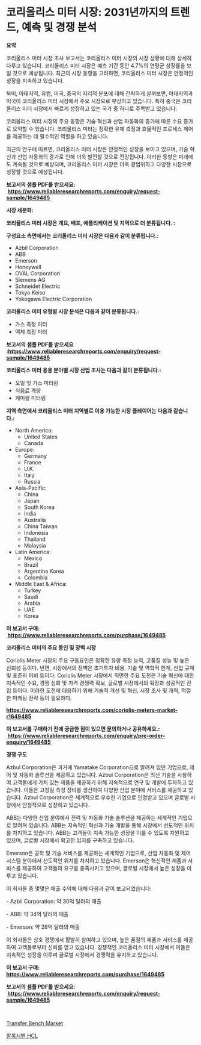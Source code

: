 <p><h1>코리올리스 미터 시장: 2031년까지의 트렌드, 예측 및 경쟁 분석</h1></p><p><strong>요약</strong></p>
<p><p>코리올리스 미터 시장 조사 보고서는 코리올리스 미터 시장의 시장 상황에 대해 상세히 다루고 있습니다. 코리올리스 미터 시장은 예측 기간 동안 4.7%의 연평균 성장률을 보일 것으로 예상됩니다. 최근의 시장 동향을 고려하면, 코리올리스 미터 시장은 안정적인 성장을 지속하고 있습니다.</p><p>북미, 아태지역, 유럽, 미국, 중국의 지리적 분포에 대해 간략하게 살펴보면, 아태지역과 미국이 코리올리스 미터 시장에서 주요 시장으로 부상하고 있습니다. 특히 중국은 코리올리스 미터 시장에서 빠르게 성장하고 있는 국가 중 하나로 주목받고 있습니다.</p><p>코리올리스 미터 시장의 주요 동향은 기술 혁신과 산업 자동화의 증가에 따른 수요 증가로 요약할 수 있습니다. 코리올리스 미터는 정확한 유체 측정과 효율적인 프로세스 제어를 제공하는 데 필수적인 역할을 하고 있습니다.</p><p>최근의 연구에 따르면, 코리올리스 미터 시장은 안정적인 성장을 보이고 있으며, 기술 혁신과 산업 자동화의 증가로 인해 더욱 발전할 것으로 전망됩니다. 이러한 동향은 미래에도 계속될 것으로 예상되며, 코리올리스 미터 시장은 더욱 광범위하고 다양한 시장으로 성장할 것으로 예상됩니다.</p></p>
<p><strong>보고서의 샘플 PDF를 받으세요: &nbsp;<a href="https://www.reliableresearchreports.com/enquiry/request-sample/1649485">https://www.reliableresearchreports.com/enquiry/request-sample/1649485</a></strong></p>
<p><strong>시장 세분화:</strong></p>
<p><strong> 코리올리스 미터 시장은 개요, 배포, 애플리케이션 및 지역으로 더 분류됩니다. :</strong></p>
<p><strong>구성요소 측면에서는 코리올리스 미터 시장은 다음과 같이 분류됩니다.:</strong></p>
<p><ul><li>Azbil Corporation</li><li>ABB</li><li>Emerson</li><li>Honeywell</li><li>OVAL Corporation</li><li>Siemens AG</li><li>Schneidet Electric</li><li>Tokyo Keiso</li><li>Yokogawa Electric Corporation</li></ul></p>
<p><strong> 코리올리스 미터 유형별 시장 분석은 다음과 같이 분류됩니다.:</strong></p>
<p><ul><li>가스 측정 미터</li><li>액체 측정 미터</li></ul></p>
<p><strong>보고서의 샘플 PDF를 받으세요 :<a href="https://www.reliableresearchreports.com/enquiry/request-sample/1649485">https://www.reliableresearchreports.com/enquiry/request-sample/1649485</a></strong></p>
<p><strong> 코리올리스 미터 응용 분야별 시장 산업 조사는 다음과 같이 분류됩니다.:</strong></p>
<p><ul><li>오일 및 가스 미터링</li><li>식음료 계량</li><li>케미컬 미터링</li></ul></p>
<p><strong>지역 측면에서 코리올리스 미터 지역별로 이용 가능한 시장 플레이어는 다음과 같습니다.:</strong></p>
<p><ul>
    <li>
        North America:
        <ul>
            <li>United States</li>
            <li>Canada</li>
        </ul>
    </li>
    <li>
        Europe:
        <ul>
            <li>Germany</li>
            <li>France</li>
            <li>U.K.</li>
            <li>Italy</li>
            <li>Russia</li>
        </ul>
    </li>
    <li>
        Asia-Pacific:
        <ul>
            <li>China</li>
            <li>Japan</li>
            <li>South Korea</li>
            <li>India</li>
            <li>Australia</li>
            <li>China Taiwan</li>
            <li>Indonesia</li>
            <li>Thailand</li>
            <li>Malaysia</li>
        </ul>
    </li>
    <li>
        Latin America:
        <ul>
            <li>Mexico</li>
            <li>Brazil</li>
            <li>Argentina Korea</li>
            <li>Colombia</li>
        </ul>
    </li>
    <li>
        Middle East & Africa:
        <ul>
            <li>Turkey</li>
            <li>Saudi</li>
            <li>Arabia</li>
            <li>UAE</li>
            <li>Korea</li>
        </ul>
    </li>
    </ul></p>
<p><strong>이 보고서 구매: &nbsp;<a href="https://www.reliableresearchreports.com/purchase/1649485">https://www.reliableresearchreports.com/purchase/1649485</a></strong></p>
<p><strong>코리올리스 미터의 주요 동인 및 장벽 시장</strong></p>
<p><p>Coriolis Meter 시장의 주요 구동요인은 정확한 유량 측정 능력, 고품질 성능 및 높은 신뢰성 등이다. 반면, 시장에서의 장벽은 초기투자 비용, 기술 및 역학적 한계, 산업 규제 및 표준의 미비 등이다. Coriolis Meter 시장에서 직면한 주요 도전은 기술 혁신에 대한 지속적인 수요, 경쟁 심화 및 가격 경쟁력 확보, 글로벌 시장에서의 확장과 성공적인 진입 등이다. 이러한 도전에 대응하기 위해 기술적 개선 및 혁신, 시장 조사 및 개척, 적절한 마케팅 전략 등이 필요하다.</p></p>
<p><strong><a href="https://www.reliableresearchreports.com/coriolis-meters-market-r1649485">https://www.reliableresearchreports.com/coriolis-meters-market-r1649485</a></strong></p>
<p><strong>이 보고서를 구매하기 전에 궁금한 점이 있으면 문의하거나 공유하세요.: &nbsp;<a href="https://www.reliableresearchreports.com/enquiry/pre-order-enquiry/1649485">https://www.reliableresearchreports.com/enquiry/pre-order-enquiry/1649485</a></strong></p>
<p><strong>경쟁 구도</strong></p>
<p><p>Azbul Corporation은 과거에 Yamatake Corporation으로 알려져 있던 기업으로, 제어 및 자동화 솔루션을 제공하고 있습니다. Azbul Corporation은 최신 기술을 사용하여 고객들에게 가치 있는 제품을 제공하기 위해 지속적으로 연구 및 개발에 투자하고 있습니다. 이들은 고정밀 측정 장비를 생산하여 다양한 산업 분야에 서비스를 제공하고 있습니다. Azbul Corporation은 세계적으로 우수한 기업으로 인정받고 있으며 글로벌 시장에서 안정적으로 성장하고 있습니다.</p><p>ABB는 다양한 산업 분야에서 전력 및 자동화 기술 솔루션을 제공하는 세계적인 기업으로 알려져 있습니다. ABB는 지속적인 혁신과 기술 개발을 통해 시장에서 선도적인 위치를 차지하고 있습니다. ABB는 고객들이 지속 가능한 성장을 이룰 수 있도록 지원하고 있으며, 글로벌 시장에서 확고한 입지를 구축하고 있습니다.</p><p>Emerson은 공학 및 기술 서비스를 제공하는 세계적인 기업으로, 산업 자동화 및 제어 시스템 분야에서 선도적인 위치를 차지하고 있습니다. Emerson은 혁신적인 제품과 서비스를 제공하여 고객들의 요구를 충족시키고 있으며, 글로벌 시장에서 높은 성장을 이루고 있습니다.</p><p>이 회사들 중 몇몇은 매출 수익에 대해 다음과 같이 보고되었습니다:</p><p>- Azbil Corporation: 약 30억 달러의 매출</p><p>- ABB: 약 34억 달러의 매출</p><p>- Emerson: 약 28억 달러의 매출</p><p>이 회사들은 상호 경쟁에서 활발히 참여하고 있으며, 높은 품질의 제품과 서비스를 제공하여 고객들로부터 신뢰를 얻고 있습니다. 경쟁적인 코리올리스 미터 시장에서 이들은 지속적인 성장을 이루며 글로벌 시장에서 경쟁력을 유지하고 있습니다.</p></p>
<p><strong>이 보고서 구매: &nbsp; <a href="https://www.reliableresearchreports.com/purchase/1649485">https://www.reliableresearchreports.com/purchase/1649485</a></strong></p>
<p><strong>보고서의 샘플 PDF를 받으세요: &nbsp;<a href="https://www.reliableresearchreports.com/enquiry/request-sample/1649485">https://www.reliableresearchreports.com/enquiry/request-sample/1649485</a></strong><strong></strong></p>
<p>&nbsp;</p>
<p><p><a href="https://invited-way-688.notion.site/Analyzing-Transfer-Bench-Market-Global-Industry-Perspective-and-Forecast-2024-to-2031-c242fc1aa9344266873d09e6fcf57a49">Transfer Bench Market</a></p><p><a href="https://github.com/fernandotryO5lson96765/Market-Research-Report-List-1/blob/main/680326128602.md">랄록시펜 HCL</a></p></p>